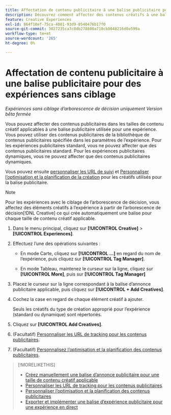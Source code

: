 ```yaml
---
title: Affectation de contenu publicitaire à une balise publicitaire pour des expériences sans ciblage
description: Découvrez comment affecter des contenus créatifs à une balise d’annonce publicitaire pour une taille de contenu créatif spécifique.
feature: Creative Experiences
exl-id: 864f10ef-75ca-4081-93d9-8540476b17f0
source-git-commit: 3027235ca7c8db278880a710cb8048216d0a599a
workflow-type: tm+mt
source-wordcount: '265'
ht-degree: 0%

---
```


# Affectation de contenu publicitaire à une balise publicitaire pour des expériences sans ciblage

*Expériences sans ciblage d’arborescence de décision uniquement*
*Version bêta fermée*

Vous pouvez affecter des contenus publicitaires dans les tailles de contenu créatif applicables à une balise publicitaire utilisée pour une expérience. Vous pouvez utiliser des contenus publicitaires de la bibliothèque de contenus publicitaires spécifiée dans les paramètres de l’expérience. Pour les expériences publicitaires standard, vous ne pouvez affecter que des contenus publicitaires standard. Pour les expériences publicitaires dynamiques, vous ne pouvez affecter que des contenus publicitaires dynamiques.<!-- Clarify what this does. It adds the image to the experience, but how does optimization work with multiple ad tags? -->

Vous pouvez ensuite [personnaliser les URL de suivi](experience-tracking-urls-no-targeting.md) et [Personnaliser l’optimisation et la planification de la création](experience-optimization-scheduling-no-targeting.md) pour les créatifs utilisés pour la balise publicitaire.

>[!NOTE]
>
>Pour les expériences avec le ciblage de l’arborescence de décision, vous affectez des éléments créatifs à l’expérience à partir de l’arborescence de décision[!DNL Creative] ce qui crée automatiquement une balise pour chaque taille de contenu créatif applicable.

1. Dans le menu principal, cliquez sur **[!UICONTROL Creative]** > **[!UICONTROL Experiences]**.

1. Effectuez l’une des opérations suivantes :

   * En mode Carte, cliquez sur **[!UICONTROL ...]** en regard du nom de l’expérience, puis cliquez sur **[!UICONTROL Tag Manager]**.

   * En mode Tableau, maintenez le curseur sur la ligne, cliquez sur **[!UICONTROL More]**, puis sur **[!UICONTROL Tag Manager]**

1. Placez le curseur sur la ligne correspondant à la balise d’annonce publicitaire applicable, puis cliquez sur **[!UICONTROL + Add Creatives]**. <!-- Tag Manager has only a list view, but no card view, as of 2/2. -->

1. Cochez la case en regard de chaque élément créatif à ajouter.

   Seuls les créatifs du type de création approprié pour l’expérience (standard ou dynamique) sont répertoriés.

1. Cliquez sur **[!UICONTROL Add Creatives]**.

1. (Facultatif) [Personnaliser les URL de tracking pour les contenus publicitaires](experience-tracking-urls-no-targeting.md).

1. (Facultatif) [Personnalisez l’optimisation et la planification des contenus publicitaires](experience-optimization-scheduling-no-targeting.md).

>[!MORELIKETHIS]
>* [Créez manuellement une balise d’annonce publicitaire pour une taille de contenu créatif applicable](experience-tag-create-manually.md)
>* [Personnaliser les URL de tracking pour les contenus publicitaires](experience-tracking-urls-no-targeting.md).
>* [Personnaliser l’optimisation et la planification des contenus publicitaires](experience-optimization-scheduling-no-targeting.md)
>* [Exporter et implémenter une balise d’expérience publicitaire pour une expérience en direct](experience-tag-export.md)
